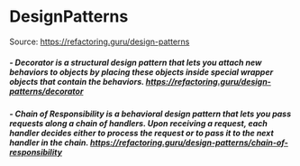 # DesignPatterns 

Source: https://refactoring.guru/design-patterns

##### - Decorator is a structural design pattern that lets you attach new behaviors to objects by placing these objects inside special wrapper objects that contain the behaviors. https://refactoring.guru/design-patterns/decorator

##### - Chain of Responsibility is a behavioral design pattern that lets you pass requests along a chain of handlers. Upon receiving a request, each handler decides either to process the request or to pass it to the next handler in the chain. https://refactoring.guru/design-patterns/chain-of-responsibility
